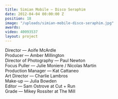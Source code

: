 ```yaml
---
title: Simian Mobile — Disco Seraphim
date: 2012-04-04 00:00:00 Z
position: 18
image: "/uploads/simian-mobile-disco-seraphim.jpg"
awards: 
video: 40093537
layout: project
---
```


Director — Aoife McArdle  
Producer — Amber Millington  
Director of Photography — Paul Newton  
Focus Puller — Julie Moniere / Nicolas Martin  
Production Manager — Kat Cattaneo  
Art Director — Charlie Lambros  
Make-up — Julia Bowden  
Editor — Sam Ostrove at Cut + Run  
Grade — Mikey Rossiter at The Mill
